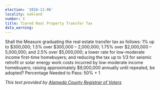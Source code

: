 ```yaml
---
election: '2018-11-06'
locality: oakland
number: X
title: Tiered Real Property Transfer Tax
data_warning:
---
```

Shall the Measure graduating the real estate transfer tax as follows: 1% up to $300,000; 1.5% over $300,000 – 2,000,000;  1.75%  over  $2,000,000  – 5,000,000;  and  2.5%  over  $5,000,000;  a  lower  rate  for  low-moderate income  first-time  homebuyers;  and  reducing  the  tax  up  to  1/3  for  seismic  retrofit  or  solar  energy  work  costs  incurred  by  low-moderate  income  homebuyers;  raising  approximately  $9,000,000  annually  until  repealed,  be  adopted? Percentage Needed to Pass: 50% + 1

_This text provided by [Alameda County Registrar of Voters](https://www.acvote.org/election-information/elections?id=236#)_
